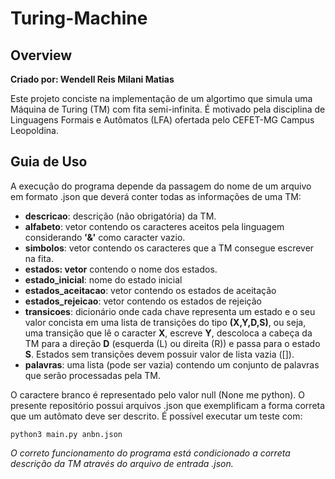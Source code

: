# Turing-Machine

## Overview
**Criado por: Wendell Reis Milani Matias**

Este projeto conciste na implementação de um algortimo que simula uma Máquina de Turing (TM) com fita semi-infinita. É motivado pela disciplina de Linguagens Formais e Autômatos (LFA) ofertada pelo CEFET-MG Campus Leopoldina.

## Guia de Uso
A execução do programa depende da passagem do nome de um arquivo em formato .json que deverá conter todas as informações de uma TM: 

- **descricao**: descrição (não obrigatória) da TM.
- **alfabeto**: vetor contendo os caracteres aceitos pela linguagem considerando **'&'** como caracter vazio.
- **simbolos**: vetor contendo os caracteres que a TM consegue escrever na fita.
- **estados: vetor** contendo o nome dos estados.
- **estado_inicial**: nome do estado inicial
- **estados_aceitacao**: vetor contendo os estados de aceitação
- **estados_rejeicao**: vetor contendo os estados de rejeição
- **transicoes**: dicionário onde cada chave representa um estado e o seu valor concista em uma lista de transições do tipo **(X,Y,D,S)**, ou seja, uma transição que lê o caracter **X**, escreve **Y**, descoloca a cabeça da TM para a direção **D** (esquerda (L) ou direita (R)) e passa para o estado **S**. Estados sem transições devem possuir valor de lista vazia ([]).
- **palavras**: uma lista (pode ser vazia) contendo um conjunto de palavras que serão processadas pela TM.

O caractere branco é representado pelo valor null (None me python). O presente repositório possui arquivos .json que exemplificam a forma correta que um autômato deve ser descrito. É possível executar um teste com:

```
python3 main.py anbn.json
```

*O correto funcionamento do programa está condicionado a correta descrição da TM através do arquivo de entrada .json.*
